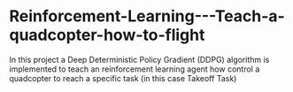 # Reinforcement-Learning---Teach-a-quadcopter-how-to-flight
In this project a Deep Deterministic Policy Gradient (DDPG) algorithm is implemented to teach an reinforcement learning agent how control a quadcopter to reach a specific task (in this case Takeoff Task)
